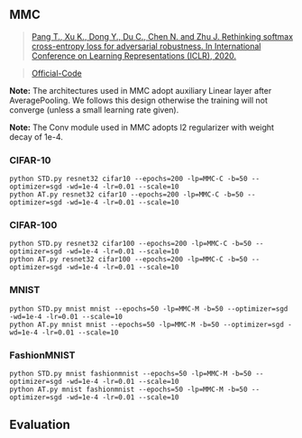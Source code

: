 


## MMC



> [Pang T., Xu K., Dong Y., Du C., Chen N. and Zhu J. Rethinking softmax cross-entropy loss for adversarial robustness. In International Conference on Learning Representations (ICLR), 2020.](http://arxiv.org/abs/1905.10626)

> [Official-Code](https://github.com/P2333/Max-Mahalanobis-Training)


**Note:** The architectures used in MMC adopt auxiliary Linear layer after AveragePooling. We follows this design otherwise the training will not converge (unless a small learning rate given).

**Note:** The Conv module used in MMC adopts l2 regularizer with weight decay of 1e-4.

### CIFAR-10

    python STD.py resnet32 cifar10 --epochs=200 -lp=MMC-C -b=50 --optimizer=sgd -wd=1e-4 -lr=0.01 --scale=10
	python AT.py resnet32 cifar10 --epochs=200 -lp=MMC-C -b=50 --optimizer=sgd -wd=1e-4 -lr=0.01 --scale=10

### CIFAR-100

    python STD.py resnet32 cifar100 --epochs=200 -lp=MMC-C -b=50 --optimizer=sgd -wd=1e-4 -lr=0.01 --scale=10
	python AT.py resnet32 cifar100 --epochs=200 -lp=MMC-C -b=50 --optimizer=sgd -wd=1e-4 -lr=0.01 --scale=10

### MNIST

	python STD.py mnist mnist --epochs=50 -lp=MMC-M -b=50 --optimizer=sgd -wd=1e-4 -lr=0.01 --scale=10
	python AT.py mnist mnist --epochs=50 -lp=MMC-M -b=50 --optimizer=sgd -wd=1e-4 -lr=0.01 --scale=10

### FashionMNIST

	python STD.py mnist fashionmnist --epochs=50 -lp=MMC-M -b=50 --optimizer=sgd -wd=1e-4 -lr=0.01 --scale=10
	python AT.py mnist fashionmnist --epochs=50 -lp=MMC-M -b=50 --optimizer=sgd -wd=1e-4 -lr=0.01 --scale=10


## Evaluation


